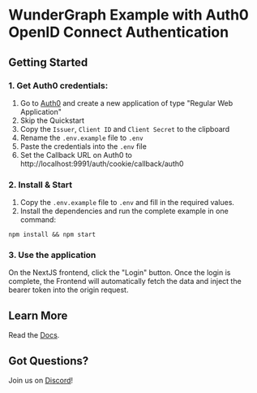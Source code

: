 # WunderGraph Example with Auth0 OpenID Connect Authentication

## Getting Started

### 1. Get Auth0 credentials:

1. Go to [Auth0](https://auth0.com/) and create a new application of type "Regular Web Application"
2. Skip the Quickstart
3. Copy the `Issuer`, `Client ID` and `Client Secret` to the clipboard
4. Rename the `.env.example` file to `.env`
5. Paste the credentials into the `.env` file
6. Set the Callback URL on Auth0 to http://localhost:9991/auth/cookie/callback/auth0

### 2. Install & Start

1. Copy the `.env.example` file to `.env` and fill in the required values.
2. Install the dependencies and run the complete example in one command:

```shell
npm install && npm start
```

### 3. Use the application

On the NextJS frontend, click the "Login" button.
Once the login is complete, the Frontend will automatically fetch the data and inject the bearer token into the origin request.

## Learn More

Read the [Docs](https://wundergraph.com/docs).

## Got Questions?

Join us on [Discord](https://wundergraph.com/discord)!
